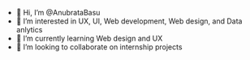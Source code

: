 - 👋 Hi, I’m @AnubrataBasu
- 👀 I’m interested in UX, UI, Web development, Web design, and Data anlytics
- 🌱 I’m currently learning Web design and UX
- 💞️ I’m looking to collaborate on internship projects


<!---
AnubrataBasu/AnubrataBasu is a ✨ special ✨ repository because its `README.md` (this file) appears on your GitHub profile.
You can click the Preview link to take a look at your changes.
--->
